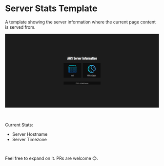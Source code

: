 # Server Stats Template
A template showing the server information where the current page content is served from.
<br>

![Server Stats](screenshot.png "Server Stats")

<br>

Current Stats:
- Server Hostname
- Server Timezone
<br>

Feel free to expand on it. PRs are welcome 😊.